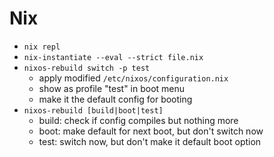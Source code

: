 # Nix
- `nix repl`
- `nix-instantiate --eval --strict file.nix`
- `nixos-rebuild switch -p test`
    - apply modified `/etc/nixos/configuration.nix`
    - show as profile "test" in boot menu
    - make it the default config for booting
- `nixos-rebuild [build|boot|test]`
    - build: check if config compiles but nothing more
    - boot: make default for next boot, but don't switch now
    - test: switch now, but don't make it default boot option

